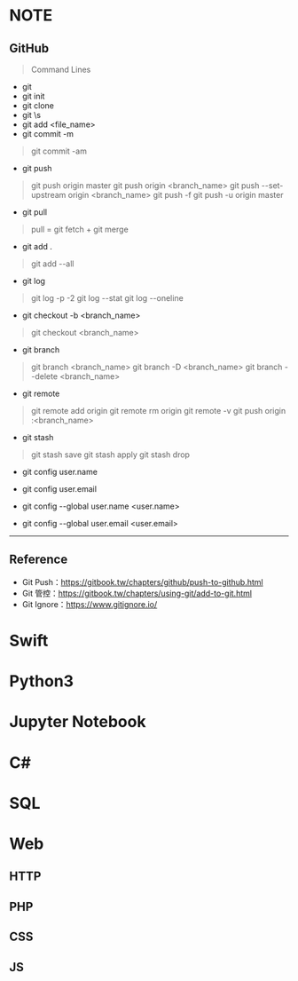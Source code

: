# NOTE

## GitHub
> Command Lines

+ git 
+ git init
+ git clone <https>
+ git \s
+ git add <file_name>
+ git commit -m <commit>
> git commit -am <commit>
+ git push
> git push origin master
> git push origin <branch_name>
> git push --set-upstream origin <branch_name>
> git push -f
> git push -u origin master
+ git pull
> pull = git fetch + git merge
+ git add .
> git add --all
+ git log
> git log -p -2
> git log --stat
> git log --oneline
+ git checkout -b <branch_name>
> git checkout <branch_name>
+ git branch
> git branch <branch_name>
> git branch -D <branch_name>
> git branch --delete <branch_name> <br/>

+ git remote
> git remote add origin
> git remote rm origin
> git remote -v
> git push origin :<branch_name>

+ git stash
> git stash save
> git stash apply
> git stash drop

+ git config user.name
+ git config user.email

+ git config --global user.name <user.name>
+ git config --global user.email <user.email>

----
## Reference
+ Git Push：https://gitbook.tw/chapters/github/push-to-github.html
+ Git 管控：https://gitbook.tw/chapters/using-git/add-to-git.html
+ Git Ignore：https://www.gitignore.io/




# Swift
# Python3
# Jupyter Notebook
# C\#
# SQL
# Web
## HTTP
## PHP
## CSS
## JS
